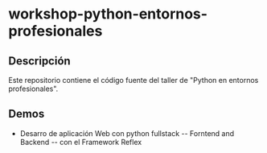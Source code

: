 # workshop-python-entornos-profesionales

## Descripción

Este repositorio contiene el código fuente del taller de "Python en entornos profesionales".

## Demos

- Desarro de aplicación Web con python fullstack -- Forntend and Backend -- con el Framework Reflex
